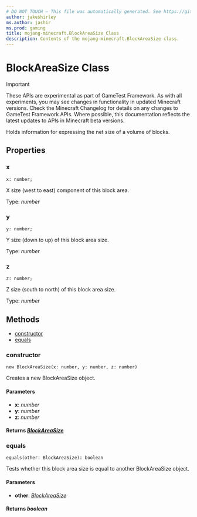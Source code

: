 ```yaml
---
# DO NOT TOUCH — This file was automatically generated. See https://github.com/Mojang/MinecraftScriptingApiDocsGenerator to modify descriptions, examples, etc.
author: jakeshirley
ms.author: jashir
ms.prod: gaming
title: mojang-minecraft.BlockAreaSize Class
description: Contents of the mojang-minecraft.BlockAreaSize class.
---
```

# BlockAreaSize Class
>[!IMPORTANT]
>These APIs are experimental as part of GameTest Framework. As with all experiments, you may see changes in functionality in updated Minecraft versions. Check the Minecraft Changelog for details on any changes to GameTest Framework APIs. Where possible, this documentation reflects the latest updates to APIs in Minecraft beta versions.

Holds information for expressing the net size of a volume of blocks.

## Properties
### **x**
`x: number;`

X size (west to east) component of this block area.

Type: *number*


### **y**
`y: number;`

Y size (down to up) of this block area size.

Type: *number*


### **z**
`z: number;`

Z size (south to north) of this block area size.

Type: *number*



## Methods
- [constructor](#constructor)
- [equals](#equals)
  
### **constructor**
`
new BlockAreaSize(x: number, y: number, z: number)
`

Creates a new BlockAreaSize object.
#### **Parameters**
- **x**: *number*
- **y**: *number*
- **z**: *number*

#### **Returns** [*BlockAreaSize*](BlockAreaSize.md)


### **equals**
`
equals(other: BlockAreaSize): boolean
`

Tests whether this block area size is equal to another BlockAreaSize object.
#### **Parameters**
- **other**: [*BlockAreaSize*](BlockAreaSize.md)

#### **Returns** *boolean*


